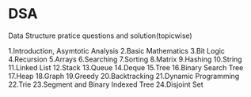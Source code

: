 # DSA
Data Structure  pratice questions  and solution(topicwise)

1.Introduction, Asymtotic Analysis
2.Basic Mathematics
3.Bit Logic
4.Recursion
5.Arrays
6.Searching
7.Sorting
8.Matrix
9.Hashing
10.String
11.Linked List
12.Stack
13.Queue
14.Deque
15.Tree
16.Binary Search Tree
17.Heap
18.Graph
19.Greedy
20.Backtracking
21.Dynamic Programming
22.Trie
23.Segment and Binary Indexed Tree
24.Disjoint Set


